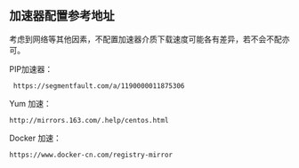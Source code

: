 ## 加速器配置参考地址

考虑到网络等其他因素，不配置加速器介质下载速度可能各有差异，若不会不配亦可。

PIP加速器：

```
 https://segmentfault.com/a/1190000011875306
```

Yum 加速：

```
http://mirrors.163.com/.help/centos.html
```

Docker 加速：

```
https://www.docker-cn.com/registry-mirror
```



